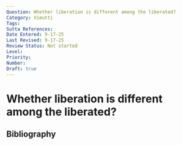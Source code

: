 ```yaml
---
Question: Whether liberation is different among the liberated?
Category: Vimutti
Tags: 
Sutta References: 
Date Entered: 9-17-25
Last Revised: 9-17-25
Review Status: Not started
Level: 
Priority: 
Number: 
Draft: true
---
```


# Whether liberation is different among the liberated?

## Bibliography

<!-- 

Notes:



-->